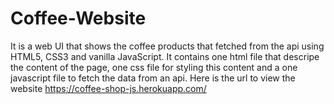 # Coffee-Website
It is a web UI that shows the coffee products that fetched from the api using HTML5, CSS3 and vanilla JavaScript.
It contains one html file that descripe the content of the page, one css file for styling this content and a one javascript file to fetch the data from an api.
Here is the url to view the website https://coffee-shop-js.herokuapp.com/



